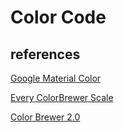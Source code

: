 # Color Code

## references


[Google Material Color](https://material.io/guidelines/style/color.html)

[Every ColorBrewer Scale](https://bl.ocks.org/mbostock/5577023)

[Color Brewer 2.0](http://colorbrewer2.org/#type=sequential&scheme=BuGn&n=3)

